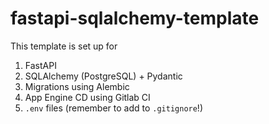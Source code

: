 # fastapi-sqlalchemy-template

This template is set up for

1. FastAPI
2. SQLAlchemy (PostgreSQL) + Pydantic
3. Migrations using Alembic
4. App Engine CD using Gitlab CI
5. `.env` files (remember to add to `.gitignore`!)
